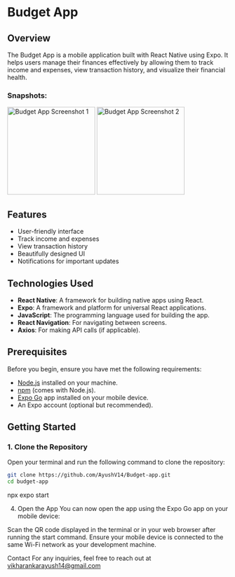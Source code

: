 # Budget App

## Overview

The Budget App is a mobile application built with React Native using Expo. It helps users manage their finances effectively by allowing them to track income and expenses, view transaction history, and visualize their financial health.

### Snapshots:
<img src="https://github.com/user-attachments/assets/1841cbb4-612f-4f43-b0c2-40aabb962f17" alt="Budget App Screenshot 1" width="200" />
<img src="https://github.com/user-attachments/assets/bdae40b1-9de5-44b1-9b86-429938999fe6" alt="Budget App Screenshot 2" width="200" />



## Features

- User-friendly interface
- Track income and expenses
- View transaction history
- Beautifully designed UI
- Notifications for important updates

## Technologies Used

- **React Native**: A framework for building native apps using React.
- **Expo**: A framework and platform for universal React applications.
- **JavaScript**: The programming language used for building the app.
- **React Navigation**: For navigating between screens.
- **Axios**: For making API calls (if applicable).

## Prerequisites

Before you begin, ensure you have met the following requirements:

- [Node.js](https://nodejs.org/) installed on your machine.
- [npm](https://www.npmjs.com/) (comes with Node.js).
- [Expo Go](https://expo.dev/client) app installed on your mobile device.
- An Expo account (optional but recommended).

## Getting Started

### 1. Clone the Repository

Open your terminal and run the following command to clone the repository:

```bash
git clone https://github.com/AyushV14/Budget-app.git
cd budget-app
```

npx expo start

4. Open the App
   You can now open the app using the Expo Go app on your mobile device:

Scan the QR code displayed in the terminal or in your web browser after running the start command.
Ensure your mobile device is connected to the same Wi-Fi network as your development machine.

Contact
For any inquiries, feel free to reach out at vikharankarayush14@gmail.com
